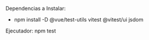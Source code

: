 Dependencias a Instalar:
- npm install -D @vue/test-utils vitest @vitest/ui jsdom

Ejecutador: npm test
